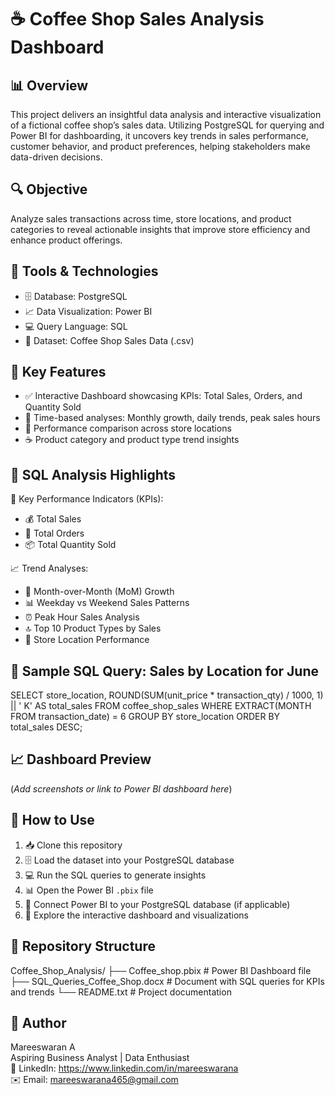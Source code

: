 ☕ Coffee Shop Sales Analysis Dashboard
======================================

📊 Overview
-----------
This project delivers an insightful data analysis and interactive visualization of a fictional coffee shop’s sales data. Utilizing PostgreSQL for querying and Power BI for dashboarding, it uncovers key trends in sales performance, customer behavior, and product preferences, helping stakeholders make data-driven decisions.

🔍 Objective
------------
Analyze sales transactions across time, store locations, and product categories to reveal actionable insights that improve store efficiency and enhance product offerings.

🧰 Tools & Technologies
-----------------------
- 🗄️ Database: PostgreSQL
- 📈 Data Visualization: Power BI
- 💻 Query Language: SQL
- 📁 Dataset: Coffee Shop Sales Data (.csv)

📌 Key Features
---------------
- ✅ Interactive Dashboard showcasing KPIs: Total Sales, Orders, and Quantity Sold
- 📅 Time-based analyses: Monthly growth, daily trends, peak sales hours
- 📍 Performance comparison across store locations
- ☕ Product category and product type trend insights

🧾 SQL Analysis Highlights
--------------------------
📏 Key Performance Indicators (KPIs):
- 💰 Total Sales
- 🛒 Total Orders
- 📦 Total Quantity Sold

📈 Trend Analyses:
- 📅 Month-over-Month (MoM) Growth
- 📊 Weekday vs Weekend Sales Patterns
- ⏰ Peak Hour Sales Analysis
- 🔝 Top 10 Product Types by Sales
- 📍 Store Location Performance

📝 Sample SQL Query: Sales by Location for June
-----------------------------------------------
SELECT store_location, 
       ROUND(SUM(unit_price * transaction_qty) / 1000, 1) || ' K' AS total_sales
FROM coffee_shop_sales
WHERE EXTRACT(MONTH FROM transaction_date) = 6
GROUP BY store_location
ORDER BY total_sales DESC;

📈 Dashboard Preview
--------------------
(*Add screenshots or link to Power BI dashboard here*)

🚀 How to Use
-------------
1. 📥 Clone this repository
2. 🗄️ Load the dataset into your PostgreSQL database
3. 💻 Run the SQL queries to generate insights
4. 📊 Open the Power BI `.pbix` file
5. 🔗 Connect Power BI to your PostgreSQL database (if applicable)
6. 👀 Explore the interactive dashboard and visualizations

📂 Repository Structure
-----------------------
Coffee_Shop_Analysis/
  ├── Coffee_shop.pbix                # Power BI Dashboard file
  ├── SQL_Queries_Coffee_Shop.docx   # Document with SQL queries for KPIs and trends
  └── README.txt                     # Project documentation

👤 Author
---------
Mareeswaran A  
Aspiring Business Analyst | Data Enthusiast  
🔗 LinkedIn: https://www.linkedin.com/in/mareeswarana  
✉️ Email: mareeswarana465@gmail.com
